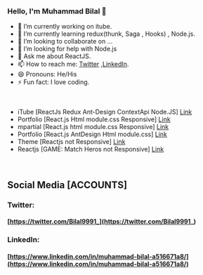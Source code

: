 ### Hello, I'm Muhammad Bilal 👋

- 🔭 I’m currently working on itube.
- 🌱 I’m currently learning redux(thunk, Saga , Hooks) , Node.js.
- 👯 I’m looking to collaborate on ...
- 🤔 I’m looking for help with Node.js
- 💬 Ask me about ReactJS.
- 📫 How to reach me: [Twitter](https://twitter.com/Bilal9991_) ,[LinkedIn](https://www.linkedin.com/in/muhammad-bilal-a516671a8/).
- 😄 Pronouns: He/His
- ⚡ Fun fact: I love coding.

</br>

- iTube [ReactJs Redux Ant-Design ContextApi Node.JS]
[Link](https://muhammadbilal-arch.github.io/)
- Portfolio [React.js Html module.css Responsive]
[Link](https://btechportfolio.herokuapp.com/)
- mpartial  [React.js html module.css Responsive]
[Link](https://mpartial-theme.vercel.app/)
- Portfolio [React.js AntDesign Html module.css]
[Link](https://muhammad-bilal.herokuapp.com/)
- Theme [Reactjs not Responsive]
[Link](https://b-tech-theme-1.herokuapp.com/)
- Reactjs [GAME: Match Heros not Responsive] 
[Link](https://game-match-hero.herokuapp.com/)
</br>

## Social Media [ACCOUNTS]

### Twitter:

#### [https://twitter.com/Bilal9991_](https://twitter.com/Bilal9991_)

### LinkedIn:

#### [https://www.linkedin.com/in/muhammad-bilal-a516671a8/](https://www.linkedin.com/in/muhammad-bilal-a516671a8/)

